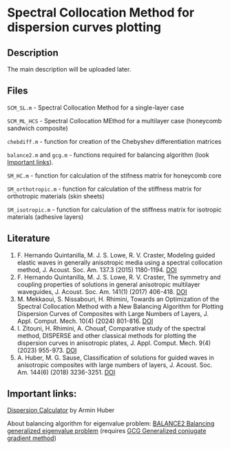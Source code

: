 # Spectral Collocation Method for dispersion curves plotting
## Description
The main description will be uploaded later. 


## Files

`SCM_SL.m` - Spectral Collocation Method for a single-layer case

`SCM_ML_HCS` - Spectral Collocation MEthod for a multilayer case (honeycomb sandwich composite)

`chebdiff.m` - function for creation of the Chebyshev differentiation matrices

`balance2.m` and `gcg.m` - functions required for balancing algorithm (look [Important links](##Important-links)).

`SM_HC.m` - function for calculation of the stifness matrix for honeycomb core

`SM_orthotropic.m` - function for calculation of the stiffness matrix for orthotropic materials (skin sheets)

`SM_isotropic.m` - function for calculation of the stiffness matrix for isotropic materials (adhesive layers)

## Literature
1. F. Hernando Quintanilla, M. J. S. Lowe, R. V. Craster, Modeling guided elastic waves in generally anisotropic media using a spectral collocation method, J. Acoust. Soc. Am. 137.3 (2015) 1180-1194. [DOI](https://doi.org/10.1121/1.4913777)
2. F. Hernando Quintanilla, M. J. S. Lowe, R. V. Craster, The symmetry and coupling properties of solutions in general anisotropic multilayer waveguides, J. Acoust. Soc. Am. 141(1) (2017) 406-418. [DOI](https://doi.org/10.1121/1.4973543)
3. M. Mekkaoui, S. Nissabouri, H. Rhimini, Towards an Optimization of the Spectral Collocation Method with a New Balancing Algorithm for Plotting Dispersion Curves of Composites with Large Numbers of Layers, J. Appl. Comput. Mech. 10(4) (2024) 801-816. [DOI](https://doi.org/10.22055/jacm.2024.45578.4390)
4. I. Zitouni, H. Rhimini, A. Chouaf, Comparative study of the spectral method, DISPERSE and other‎ classical methods for plotting the dispersion curves in‎ anisotropic plates, J. Appl. Comput. Mech. 9(4) (2023) 955-973. [DOI](https://doi.org/10.22055/jacm.2023.42530.3941)
5. A. Huber, M. G. Sause, Classification of solutions for guided waves in anisotropic composites with large numbers of layers, J. Acoust. Soc. Am. 144(6) (2018) 3236-3251. [DOI](https://doi.org/10.1121/1.5082299)

## Important links:
[Dispersion Calculator](https://github.com/ArminHuber/Dispersion-Calculator) by Armin Huber

About balancing algorithm for eigenvalue problem:
[BALANCE2 Balancing generalized eigenvalue problem](https://www.mathworks.com/matlabcentral/fileexchange/49719-balance2-balancing-generalized-eigenvalue-problem) (requires
[GCG Generalized conjugate gradient method](https://www.mathworks.com/matlabcentral/fileexchange/49720-gcg-generalized-conjugate-gradient-method))
